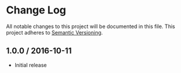 # Change Log
All notable changes to this project will be documented in this file.
This project adheres to [Semantic Versioning](http://semver.org/).

## 1.0.0 / 2016-10-11

  - Initial release
